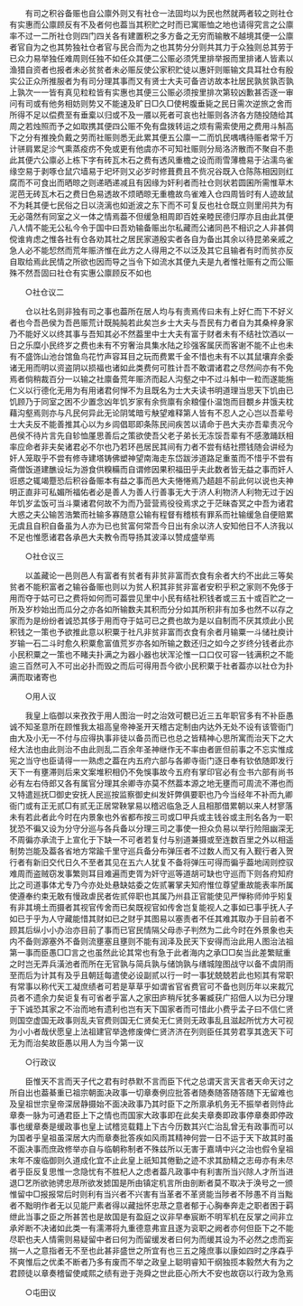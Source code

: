<!-- { "loadSidebar": true } -->
　　有司之积谷备赈也自公廪外则又有社仓一法固均以为民也然就两者较之则社仓有实惠而公廪顾反有不及者何也葢当其积贮之时而已寓赈恤之地也请得究言之公廪率不过一二所社仓则四门四关各有建置积之多方备之无穷而输散不越境其便一公廪者官自为之也其势独社仓者官与民合而为之也其势分分则共其力于众独则总其劳于已众力易举独任难周则任独不如任众其便二公赈必须凭里排举报而里排诸人皆素以渔猎自资者也报者未必贫贫者未必赈反使公家积贮徒以惠奸则赈输文具耳社仓有殷实公正众所推服者为有司分理其事而又有贤士大夫可备咨访故本社居民孰贫孰否孰上孰次一一皆有真见粒粒皆有实惠也其便三公赈必须按里排次第较凶歉甚否逐一审问有司或有他务相妨则势又不能速及旷日□久□使枵腹垂毙之民日需次逆旅之舍而所得不足以偿费至有垂槖以归或不及一餍以死者可哀也社赈则各济各方随投随给其周之若烛照而予之如取携其便四公赈不免有盘拨转运之烦有需索使用之费用斗斛高下之分有推挽负戴之劳而社赈则悉无此累其便五公廪一二而饥民喁喁待赈者常千万计骈肩累足沴气熏蒸疫疠不免或更有他虞亦不可知社赈则分局洛济散而不聚自不患此其便六公廪必上栋下字有砖瓦木石之费有透风重檐之设而雨雪薄檐易于沾濡鸟雀缘空易于剥啄仓鼠穴墙易于圯坏则又必岁时修葺费且不赀况谷既入仓陈陈相因则红腐而不可食出而晒晾之则递晒递减且有因缘为奸利者而社仓则状若圆囷所需惟草木泥芭无砖瓦木石之费日色易透故不烦晒晾无重檐故鸟雀难入仓四周皆时有人迹故鼠不为耗其便七民俗之日以浇漓也如逝波之东下而不可复反也社仓既立则里闬共为有无必蔼然有同室之义一体之情焉葢不但缓急相周即百姓亲睦民德归厚亦且由此其便八人情不能无公私今令于国中曰吾劝输备赈出尔私藏而公诸同邑不相识之人非甚倜傥谁肯虑之惟各社有仓各劝其社之居民家道殷实者各自为备出其余以待昆弟亲戚之急人必不能恝然而荒年赈济惟在此方之人得用之不以泛及其它且输者有时而贫亦反自取给焉此民情之所欲也因而导之当令下如流水其便九夫是九者惟社赈有之而公赈殊不然吾固曰社仓有实惠公廪顾反不如也 

　　○社仓议二 

　　仓以社名则非独有司之事也葢所在居人均与有责焉传曰未有上好仁而下不好义者也今吾邑侯为吾邑赈荒计既肫肫若此矣岂乡士大夫与吾民有力者自为其桑梓身家乃不能好义以终其事与吾知其必不然葢里中士大夫有富于财者未有不结社饮酒以一日之乐糜小民终岁之费也未有不穷奢治具集水陆之珍强客属厌而客谢不能不止也未有不盛饰山池台馆鱼鸟花竹声容耳目之玩而费累千金不惜也未有不以其鼠壤弃余委诸无用而明以资盗阴以损福也诸如此类费何可胜计吾不敢谓诸君之尽然间亦有不免焉者倘稍裁百分一以输之社廪备荒年赈济而起人沟壑之中不过斗斛中一粒而遂能施仁义以行德化无用为有用诸君何惮不为且既名为士大夫读书明道理当思天下饥由已饥顾乃于同室之困不少置念凶年饥岁家有余赀廪有余粮僮仆温饱而目覩乡井饿夫枕藉沟壑焉则亦与凡民何异此无论阴骘暗亏觖望难释第人皆有不忍人之心岂以吾辈号士大夫反不能善推其心以为乡闾倡耶即条陈民间疾苦以请命于邑大夫亦吾辈责况今邑侯不待片言先自轸恤厪思善后之策欲使吾父老子弟长无冻馁吾辈有不感激踊跃相率应命者非夫矣诸君必不尔也乃若环邑居民其间有力者不尝有结社攒钱随会讲经为奸人笼取乎不尝有修寺建塔铸佛塑神望南海走东岱跋涉道路足重茧而不惜乎不尝有斋僧饭道建醮设坛为游食供糗糒而自谓修因果积福田乎夫此数者皆无益之事而奸人诳惑之辄竭蹷恐后积谷备赈本有益之事而邑大夫惓惓焉乃趦趄不前此何以说也夫神明正直非可私媚所福佑者必是善人为善人行善事无大于济人利物济人利物无过于凶年饥岁孟饭可当斗粟诸君何故不为而乃营营焉役役焉求之于茫昧杳冥之中吾为诸君大惑之夫公输苦浩繁而社输多寡随意公输有程督有稽核有罪系而社输缓急自便赔累无虞且自积自备虽为人亦为已也贫富何常吾今日出有余以济人安知他日不人济我以不足也惟愿诸君各承邑大夫教令而导扬其波泽以赞成盛举焉 

　　○社仓议三 

　　以盖藏论一邑则邑人有富者有贫者有非贫非富而衣食有余者大约不出此三等矣贫者不能积富者之输谷备赈也则以为贫人积其非贫非富者安积乎积之家则不免侈于用而夺于姑可已之费将如何而可葢尝见里中小民有结社积钱者或三五十或百贮之一所及岁杪始出而瓜分之亦各如所输数夫其积而分分如其所积非有加多也然不以存之家而为是纷纷者诚恐其侈于用而夺于姑可已之费也故为是以自制而不厌其烦此小民积钱之一策也予欲推此意以积粟于社凡非贫非富而衣食有余者月输粟一斗储社庾计岁输一石二斗时愈久积粟愈富值荒岁亦各如所输之数还归之如今之岁终分钱者此亦小民积粟之一策也不睹夫扑满之为器小器也状浑沦惟一口口仅可容一钱满积之不能逾三百然可入不可出必扑而毁之而后可得用吾今欲小民积粟于社者葢亦以社仓为扑满而取诸寄也 

　　○用人议 

　　我皇上临御以来孜孜于用人图治一时之治效可覩已近三五年职官多有不补臣愚诚不知圣意所在顾惟我太祖高皇帝神圣开天稽古定制由内达外无处不设有该管衙门由大及小无一不付与应得执事非徒以备员而已也总之皆精神心思所寓而治天下之大经大法也由此则治不由此则乱二百余年圣神继作无不率由者匪但前事之不忘实惟成宪之当守也臣请得一一熟虑之葢在内五府六部与各卿寺衙门逐日奉有钦依随即发行天下一有壅滞则后来文案堆积相仍不免悞事故今五府有掌印官必有佥书六部有尚书必有左右侍郎又各有属官分理其余卿寺亦莫不然葢本源之地无壅而可周流不滞也而又特遣廵抚□御史安抚人民巡按监察御史纠发奸弊俱要职也乃今当经年不补而九卿衙门或有正无贰□有贰无正居常鞅掌易以稽迟临急乏人且相那借累朝以来人材寥落未有若此者此今时在内景象也外省都布按三司或□甲兵或主钱谷或主刑名各为一职犹恐不徧又设为分守分巡与各兵备以分理三司之事使一担众负易以举行险阻幽深无不周徧亦承流于上宣化于下缺一不可者若复付与别道兼摄或至连数百里之外以相遥制势岂能及葢各省地方常踰千里守巡兵备分布弹压者不过数人而又有入觐行者入贺行者有新旧交代日久不至者其见在五六人犹复不备将弹压可得而徧乎葢地阔则控驭难周而盗贼窃发事繁则耳目难遍而吏胥为奸守巡等道胡可缺也守巡而下则各府知府比之司道事体尤专乃今亦处处悬缺姑委之佐贰署掌夫知府惟位尊望重故能表率所属使遵奉约束无敢有慢政虐民者佐贰倅职也其属乃州县正官能使见严惮称师帅乎矧复有非其境土而摄者其视官传舍而已矣既视官如传舍岂复能视人之事如已事乎抚人子如已于乎为人守藏能惜其财如已之财乎其图易以塞责者不任其难其取办于目前者不顾其后纵小小办治亦目前了事而已官民情隔父母赤子判然为二此今时在外景象也夫内不备则源塞外不备则流壅塞且壅则不能有润泽及民天下安得而治此用人图治法祖第一事而臣愚□□言之也虽然此论其常也有急于此者海内之承□□矣当此差繁赋重之时岂无弄兵潢池者而所在无官孰与简兵孰与储饷孰与缮城隍图战守以备不虞阴雨至而后为计其有及乎且朝廷每遣使必设副贰以行一时一事犹兢兢若此也矧其有常职有常事以称代天工凝庶绩者可若是草草乎如谓省官省费官可不备也则历年以来裁冗员者不遗余力矣讵复有可省者乎富人之家田庐稍斥犹多署臧获广招佃人以为已分理于下诚恐其家之不治而地有遗利也岂有天下国家者而可惜此小费乎孟子曰不信仁贤则国空虚国无政事则乱夫官费则国无仁贤矣无仁贤则无政事乱且滋起所忧方大可视为小小者哉伏愿皇上法祖建官举逸修废俾仁贤济济在列则臣任其劳君享其逸天下可无为而治矣故臣愚以用人为当今第一议 

　　○行政议 

　　臣惟天不言而天子代之君有时恭默不言而臣下代之总谓天言天言者天命天讨之所自出也葢綦重已祖宗朝面决政事一切章奏例应批答者随奏随答随答随下无留难也及皇祖世宗皇帝深居静摄始不面决政事乃其时臣下之所禀承机务无不振举者则恃此章奏一脉为可通君臣上下之情也而国家大政事即在此矣夫章奏即政事停章奏即停政事也缓章奏是缓政事也皇上试稽览载籍上下古今历数其兴亡治乱曾无有政事而可以为国者乎皇祖虽深居大内而章奏批答疾如风雨其精神何尝一日不运于天下故其时虽不面决事而庶政修举亦自与临朝称制者不殊兹所以无害于嘉靖中兴之治也假令皇祖末年不废临御则久道成化宜不止此皇上祇知其倦勤之迹不求其励精之志毋亦有未尽者乎臣反复思惟一念隐忧有不胜杞人之虑者葢凡政事中有利害所当兴除人才所当进退□艺所欲驰骋忠荩所欲发摅国是所由镇定机言所由剖断者莫不取决于涣号之一颁惟留中□报报常后时则利有当兴者不兴害有当革者不革贤能当陟者不陟愚不肖当黜者不黜明作者无以见能尸素者得以藏拙怀忠荩之意者郁于心胸奉奔走之职者困于羁绁此当事之臣之所甚苦也是故国是有盈庭之议非早奉宸断不明军机在反掌之间非立承斧断不决诸如此类一有濡滞将九重德意弗宣且遂为衮职之阙者亦何但臣下之不能尽职也夫人情需则易疑留中者曰何为而留缓发者曰何为而缓其设为不必然之虑而妄揣一人之意指者无不至也此甚非盛世之所宜有也三五之隆庶事以康如四时之序森乎不爽惟后之优柔不断者乃多有废而不举之政皇上聪明睿知干纲独揽本毅然大有为之君顾徒以章奏稽留使咸熙之绩有逊于尧舜之世此臣心所大不安也故窃以行政为急焉 

　　○屯田议 

